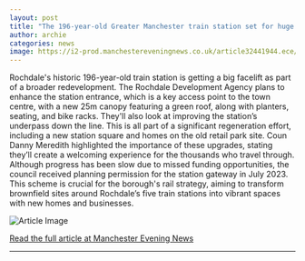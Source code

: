 ```yaml
---
layout: post
title: "The 196-year-old Greater Manchester train station set for huge makeover"
author: archie
categories: news
image: https://i2-prod.manchestereveningnews.co.uk/article32441944.ece/ALTERNATES/s1200/0_CGI-of-how-the-new-Rochdale-station-entrance-could-look.jpg
---
```

Rochdale's historic 196-year-old train station is getting a big facelift as part of a broader redevelopment. The Rochdale Development Agency plans to enhance the station entrance, which is a key access point to the town centre, with a new 25m canopy featuring a green roof, along with planters, seating, and bike racks. They'll also look at improving the station’s underpass down the line. This is all part of a significant regeneration effort, including a new station square and homes on the old retail park site. Coun Danny Meredith highlighted the importance of these upgrades, stating they’ll create a welcoming experience for the thousands who travel through. Although progress has been slow due to missed funding opportunities, the council received planning permission for the station gateway in July 2023. This scheme is crucial for the borough's rail strategy, aiming to transform brownfield sites around Rochdale’s five train stations into vibrant spaces with new homes and businesses.

![Article Image](https://i2-prod.manchestereveningnews.co.uk/article32441944.ece/ALTERNATES/s1200/0_CGI-of-how-the-new-Rochdale-station-entrance-could-look.jpg)

[Read the full article at Manchester Evening News](https://www.manchestereveningnews.co.uk/news/196-year-old-greater-manchester-32441942)

---
